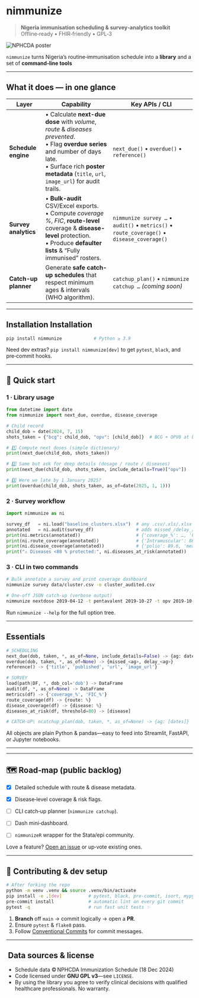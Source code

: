 # nimmunize

> **Nigeria immunisation scheduling & survey‑analytics toolkit**
> Offline‑ready • FHIR‑friendly • GPL‑3

![NPHCDA poster](https://pbs.twimg.com/media/GfEsdOzXAAEVi69?format=jpg\&name=large)

`nimmunize` turns Nigeria’s routine‑immunisation schedule into a **library** and a set of **command‑line tools** 

---

## What it does — in one glance

| Layer                                     | Capability                                                                                                                                                                                                               | Key APIs / CLI                                                                             |
| ----------------------------------------- | ------------------------------------------------------------------------------------------------------------------------------------------------------------------------------------------------------------------------ | ------------------------------------------------------------------------------------------ |
| **Schedule engine**                       | • Calculate **next-due dose** with *volume*, *route* & *diseases prevented*.<br>• Flag **overdue series** and number of days late.<br>• Surface rich **poster metadata** (`title`, `url`, `image_url`) for audit trails. | `next_due()` • `overdue()` • `reference()`                                                 |
| **Survey analytics**                      | • **Bulk-audit** CSV/Excel exports.<br>• Compute *coverage %*, *FIC*, **route-level** coverage & **disease-level** protection.<br>• Produce **defaulter lists** & “Fully immunised” rosters.                             | `nimmunize survey …` • `audit()` • `metrics()` • `route_coverage()` • `disease_coverage()` |
| **Catch-up planner**                      | Generate **safe catch-up schedules** that respect minimum ages & intervals (WHO algorithm).                                                                                                                              | `catchup_plan()` • `nimmunize catchup …` *(coming soon)*                                   |




---




## Installation Installation

```bash
pip install nimmunize            # Python ≥ 3.9
```


Need dev extras? `pip install nimmunize[dev]` to get `pytest`, `black`, and pre‑commit hooks.

---

## 🚀 Quick start

### 1 · Library usage

```python
from datetime import date
from nimmunize import next_due, overdue, disease_coverage

# Child record
child_dob = date(2024, 7, 15)
shots_taken = {"bcg": child_dob, "opv": [child_dob]}  # BCG + OPV0 at birth

# 1️⃣ Compute next doses (simple dictionary)
print(next_due(child_dob, shots_taken))

# 2️⃣ Same but ask for deep details (dosage / route / diseases)
print(next_due(child_dob, shots_taken, include_details=True)["opv"])

# 3️⃣ Were we late by 1 January 2025?
print(overdue(child_dob, shots_taken, as_of=date(2025, 1, 1)))
```

### 2 · Survey workflow

```python
import nimmunize as ni

survey_df   = ni.load("baseline_clusters.xlsx")  # any .csv/.xls/.xlsx or DataFrame
annotated   = ni.audit(survey_df)                # adds missed_/delay_/next_due_ cols
print(ni.metrics(annotated))                     # {'coverage_%': …, 'FIC_%': …}
print(ni.route_coverage(annotated))              # {'Intramuscular': 88.4, 'Oral': 91.2, …}
print(ni.disease_coverage(annotated))            # {'polio': 89.6, 'measles': 82.3, …}
print("⚠️ Diseases <80 % protected:", ni.diseases_at_risk(annotated))
```

### 3 · CLI in two commands

```bash
# Bulk annotate a survey and print coverage dashboard
nimmunize survey data/cluster.csv -o cluster_audited.csv

# One‑off JSON catch‑up (verbose output)
nimmunize nextdose 2019-04-12 -t pentavalent 2019-10-27 -t opv 2019-10-27 --as-of 2025-05-01 --details
```

Run `nimmunize --help` for the full option tree.

---

## Essentials

```python
# SCHEDULING
next_due(dob, taken, *, as_of=None, include_details=False) -> {ag: date|dict}
overdue(dob, taken, *, as_of=None) -> {missed_<ag>, delay_<ag>}
reference() -> {'title', 'published', 'url', 'image_url'}

# SURVEY
load(path|DF, *, dob_col='dob') -> DataFrame
audit(df, *, as_of=None) -> DataFrame
metrics(df) -> {'coverage_%', 'FIC_%'}
route_coverage(df) -> {route: %}
disease_coverage(df) -> {disease: %}
diseases_at_risk(df, threshold=80) -> [disease]

# CATCH‑UP\ ncatchup_plan(dob, taken, *, as_of=None) -> {ag: [dates]}
```

All objects are plain Python & pandas—easy to feed into Streamlit, FastAPI, or Jupyter notebooks.

---


---

## 🗺️ Road‑map (public backlog)

* [x] Detailed schedule with route & disease metadata.
* [x] Disease‑level coverage & risk flags.
* [ ] CLI catch‑up planner (`nimmunize catchup`).
* [ ] Dash mini‑dashboard.
* [ ] `nimmunizeR` wrapper for the Stata/epi community.


Love a feature? [Open an issue](https://github.com/yourusername/nimmunize/issues) or up‑vote existing ones.

---

## 🧪 Contributing & dev setup

```bash
# After forking the repo
python -m venv .venv && source .venv/bin/activate
pip install -e .[dev]          # pytest, black, pre‑commit, isort, mypy
pre-commit install             # automatic lint on every git commit
pytest -q                      # run fast unit tests ✨
```

1. **Branch** off `main` → commit logically → open a **PR**.
2. Ensure `pytest` & `flake8` pass.
3. Follow [Conventional Commits](https://www.conventionalcommits.org/) for commit messages.

---

##  Data sources & license

* Schedule data © NPHCDA Immunization Schedule (18 Dec 2024)
* Code licensed under **GNU GPL v3**—see `LICENSE`.
* By using the library you agree to verify clinical decisions with qualified healthcare professionals. No warranty.
